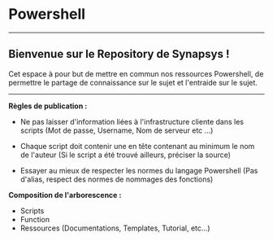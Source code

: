 # Powershell
--------------------

## Bienvenue sur le Repository de Synapsys !

Cet espace à pour but de mettre en commun nos ressources Powershell, de permettre le partage de connaissance sur le sujet et l'entraide sur le sujet.

----------

**Règles de publication :**

 - Ne pas laisser d'information liées à l'infrastructure cliente dans les scripts (Mot de passe, Username, Nom de serveur etc ...)
 
 - Chaque script doit contenir une en tête contenant au minimum le nom de l'auteur (Si le script a été trouvé ailleurs, préciser la source)

 - Essayer au mieux de respecter les normes du langage Powershell (Pas d'alias, respect des normes de nommages des fonctions)

**Composition de l'arborescence :**

 - Scripts
 - Function
 - Ressources (Documentations, Templates, Tutorial, etc...)
 
 
